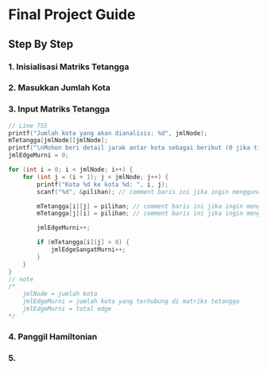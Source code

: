 # Final Project Guide
## Step By Step
### 1. Inisialisasi Matriks Tetangga
### 2. Masukkan Jumlah Kota
### 3. Input Matriks Tetangga

```c
// Line 755
printf("Jumlah kota yang akan dianalisis: %d", jmlNode);
mTetangga[jmlNode][jmlNode];
printf("\nMohon beri detail jarak antar kota sebagai berikut (0 jika tidak terhubung):\n");
jmlEdgeMurni = 0;

for (int i = 0; i < jmlNode; i++) {
    for (int j = (i + 1); j < jmlNode; j++) {
        printf("Kota %d ke kota %d: ", i, j);
        scanf("%d", &pilihan); // comment baris ini jika ingin menggunakan matriks yang sudah ditentukan

        mTetangga[i][j] = pilihan; // comment baris ini jika ingin menggunakan matriks yang sudah ditentukan
        mTetangga[j][i] = pilihan; // comment baris ini jika ingin menggunakan matriks yang sudah ditentukan

        jmlEdgeMurni++;

        if (mTetangga[i][j] > 0) {
            jmlEdgeSangatMurni++;
        }
    }
}
// note
/*
    jmlNode = jumlah kota
    jmlEdgeMurni = jumlah kota yang terhubung di matriks tetangga
    jmlEdgeMurni = total edge
*/
```

### 4. Panggil Hamiltonian
### 5. 